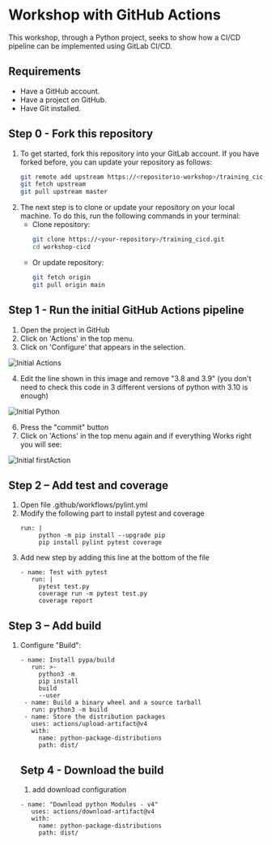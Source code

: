 # Workshop with GitHub Actions

This workshop, through a Python project, seeks to show how a CI/CD pipeline can be implemented using GitLab CI/CD.

## Requirements

- Have a GitHub account.
- Have a project on GitHub.
- Have Git installed.

## Step 0 - Fork this repository

1. To get started, fork this repository into your GitLab account.
If you have forked before, you can update your repository as follows:
    ```bash
    git remote add upstream https://<repositorio-workshop>/training_cicd.git
    git fetch upstream
    git pull upstream master
   ```
2. The next step is to clone or update your repository on your local machine. To do this, run the following commands in your terminal:
    - Clone repository:
        ```bash
        git clone https://<your-repository>/training_cicd.git
        cd workshop-cicd
        ```
     - Or update repository:
        ```bash
        git fetch origin
        git pull origin main
        ```
## Step 1 - Run the initial GitHub Actions pipeline
1. Open the project in GitHub
2. Click on 'Actions' in the top menu.
3. Click on 'Configure' that appears in the selection.

![Initial Actions](./images/GitHub_Actions.jpg)

4. Edit the line shown in this image and remove "3.8 and 3.9" (you don't need to check this code in 3 different versions of python with 3.10 is enough)
   
![Initial Python](./images/GitHub_Python.jpg)

6. Press the "commit" button
7. Click on 'Actions' in the top menu again and if everything Works right you will see:
   
![Initial firstAction](./images/GitHub_firstsAction.jpg)


## Step 2 – Add test and coverage

1. Open file .github/workflows/pylint.yml
2. Modify the following part to install pytest and coverage
   ```
   run: |
        python -m pip install --upgrade pip
        pip install pylint pytest coverage
   ```
3. Add new step by adding this line at the bottom of the file
   ```
   - name: Test with pytest
      run: |
        pytest test.py
        coverage run -m pytest test.py
        coverage report
   ```
   
## Step 3 – Add build

1. Configure "Build":
   ```
   - name: Install pypa/build
      run: >-
        python3 -m
        pip install
        build
        --user
    - name: Build a binary wheel and a source tarball
      run: python3 -m build
    - name: Store the distribution packages
      uses: actions/upload-artifact@v4
      with:
        name: python-package-distributions
        path: dist/
   ```

   ## Setp 4 - Download the build
   1. add download configuration
   ```
   - name: "Download python Modules - v4"
      uses: actions/download-artifact@v4
      with:
        name: python-package-distributions
        path: dist/
   ```
